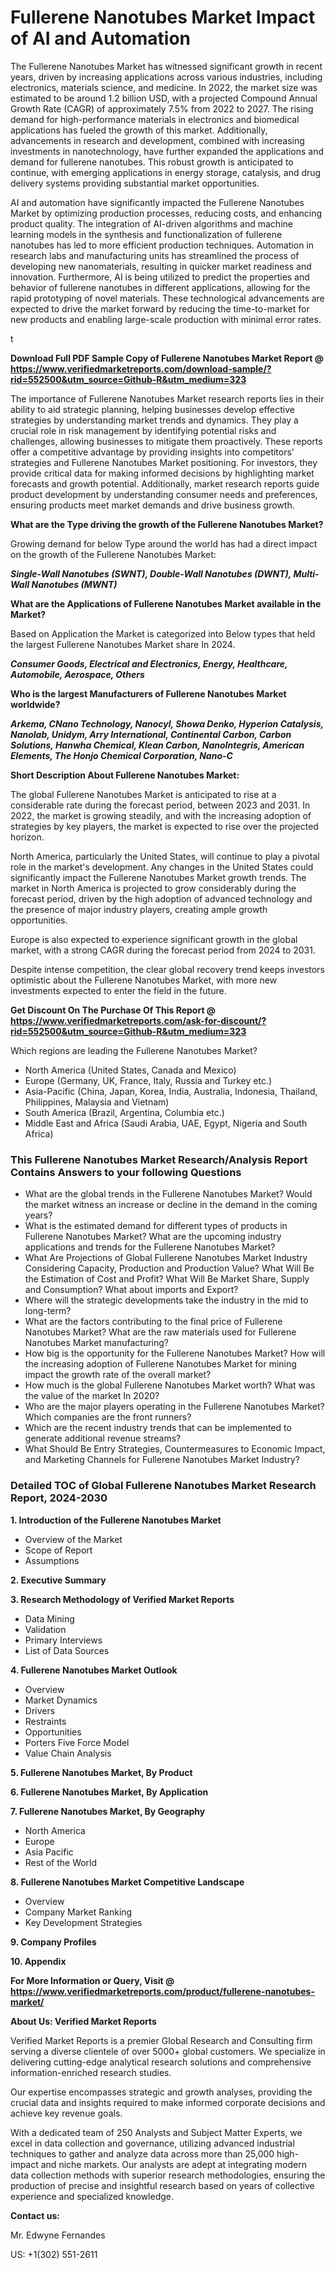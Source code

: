 <meta name="title" content="Global Fullerene Nanotubes Market Impact of AI and Automation"><meta name="description" content="The Fullerene Nanotubes Market has witnessed significant growth in recent years, driven by increasing applications across various industries, including electronics, ma"><meta name="title" content="Fullerene Nanotubes Market Size, Share, Scope, Trends, Growth, Opportunities, Analysis, Forecast"><h1>Fullerene Nanotubes Market Impact of AI and Automation</h1><p>The Fullerene Nanotubes Market has witnessed significant growth in recent years, driven by increasing applications across various industries, including electronics, materials science, and medicine. In 2022, the market size was estimated to be around 1.2 billion USD, with a projected Compound Annual Growth Rate (CAGR) of approximately 7.5% from 2022 to 2027. The rising demand for high-performance materials in electronics and biomedical applications has fueled the growth of this market. Additionally, advancements in research and development, combined with increasing investments in nanotechnology, have further expanded the applications and demand for fullerene nanotubes. This robust growth is anticipated to continue, with emerging applications in energy storage, catalysis, and drug delivery systems providing substantial market opportunities.</p><p>AI and automation have significantly impacted the Fullerene Nanotubes Market by optimizing production processes, reducing costs, and enhancing product quality. The integration of AI-driven algorithms and machine learning models in the synthesis and functionalization of fullerene nanotubes has led to more efficient production techniques. Automation in research labs and manufacturing units has streamlined the process of developing new nanomaterials, resulting in quicker market readiness and innovation. Furthermore, AI is being utilized to predict the properties and behavior of fullerene nanotubes in different applications, allowing for the rapid prototyping of novel materials. These technological advancements are expected to drive the market forward by reducing the time-to-market for new products and enabling large-scale production with minimal error rates.</p>t</p><p id="" class=""><strong>Download Full PDF Sample Copy of Fullerene Nanotubes Market Report @ <a href="https://www.verifiedmarketreports.com/download-sample/?rid=552500&utm_source=Github-R&utm_medium=323" target="_blank">https://www.verifiedmarketreports.com/download-sample/?rid=552500&utm_source=Github-R&utm_medium=323</a></strong></p><p>The importance of&nbsp;Fullerene Nanotubes Market research reports lies in their ability to aid strategic planning, helping businesses develop effective strategies by understanding market trends and dynamics. They play a crucial role in risk management by identifying potential risks and challenges, allowing businesses to mitigate them proactively. These reports offer a competitive advantage by providing insights into competitors' strategies and Fullerene Nanotubes Market positioning. For investors, they provide critical data for making informed decisions by highlighting market forecasts and growth potential. Additionally, market research reports guide product development by understanding consumer needs and preferences, ensuring products meet market demands and drive business growth.</p><p><strong>What are the&nbsp;Type driving the growth of the Fullerene Nanotubes Market?</strong></p><p id="" class="">Growing demand for below Type around the world has had a direct impact on the growth of the Fullerene Nanotubes Market:</p><em><strong>Single-Wall Nanotubes (SWNT), Double-Wall Nanotubes (DWNT), Multi-Wall Nanotubes (MWNT)</strong></em></p><strong>What are the&nbsp;Applications&nbsp;of Fullerene Nanotubes Market available in the Market?</strong></p><p id="" class="">Based on Application the Market is categorized into Below types that held the largest Fullerene Nanotubes Market share In 2024.</p><em><strong>Consumer Goods, Electrical and Electronics, Energy, Healthcare, Automobile, Aerospace, Others</strong></em></p><strong>Who is the largest Manufacturers of Fullerene Nanotubes Market worldwide?</strong></p><p><em><strong>Arkema, CNano Technology, Nanocyl, Showa Denko, Hyperion Catalysis, Nanolab, Unidym, Arry International, Continental Carbon, Carbon Solutions, Hanwha Chemical, Klean Carbon, NanoIntegris, American Elements, The Honjo Chemical Corporation, Nano-C</strong></em></p><p id="" class=""><strong>Short Description About Fullerene Nanotubes Market:</strong></p><p>The global Fullerene Nanotubes Market is anticipated to rise at a considerable rate during the forecast period, between 2023 and 2031. In 2022, the market is growing steadily, and with the increasing adoption of strategies by key players, the market is expected to rise over the projected horizon.</p><p>North America, particularly the United States, will continue to play a pivotal role in the market's development. Any changes in the United States could significantly impact the Fullerene Nanotubes Market growth trends. The market in North America is projected to grow considerably during the forecast period, driven by the high adoption of advanced technology and the presence of major industry players, creating ample growth opportunities.</p><p>Europe is also expected to experience significant growth in the global market, with a strong CAGR during the forecast period from 2024 to 2031.</p><p>Despite intense competition, the clear global recovery trend keeps investors optimistic about the Fullerene Nanotubes Market, with more new investments expected to enter the field in the future.</p><p id="" class=""><strong>Get Discount On The Purchase Of This Report @ <a href="https://www.verifiedmarketreports.com/ask-for-discount/?rid=552500&utm_source=Github-R&utm_medium=323" target="_blank">https://www.verifiedmarketreports.com/ask-for-discount/?rid=552500&utm_source=Github-R&utm_medium=323</a></strong></p>Which regions are leading the Fullerene Nanotubes Market?</p><ul><li>North America (United States, Canada and Mexico)</li><li>Europe (Germany, UK, France, Italy, Russia and Turkey etc.)</li><li>Asia-Pacific (China, Japan, Korea, India, Australia, Indonesia, Thailand, Philippines, Malaysia and Vietnam)</li><li>South America (Brazil, Argentina, Columbia etc.)</li><li>Middle East and Africa (Saudi Arabia, UAE, Egypt, Nigeria and South Africa)</li></ul><h3 id="" class="">This Fullerene Nanotubes Market Research/Analysis Report Contains Answers to your following Questions</h3><ul><li>What are the global trends in the Fullerene Nanotubes Market? Would the market witness an increase or decline in the demand in the coming years?</li><li>What is the estimated demand for different types of products in Fullerene Nanotubes Market? What are the upcoming industry applications and trends for the Fullerene Nanotubes Market?</li><li>What Are Projections of Global Fullerene Nanotubes Market Industry Considering Capacity, Production and Production Value? What Will Be the Estimation of Cost and Profit? What Will Be Market Share, Supply and Consumption? What about imports and Export?</li><li>Where will the strategic developments take the industry in the mid to long-term?</li><li>What are the factors contributing to the final price of Fullerene Nanotubes Market? What are the raw materials used for Fullerene Nanotubes Market manufacturing?</li><li>How big is the opportunity for the Fullerene Nanotubes Market? How will the increasing adoption of Fullerene Nanotubes Market for mining impact the growth rate of the overall market?</li><li>How much is the global Fullerene Nanotubes Market worth? What was the value of the market In 2020?</li><li>Who are the major players operating in the Fullerene Nanotubes Market? Which companies are the front runners?</li><li>Which are the recent industry trends that can be implemented to generate additional revenue streams?</li><li>What Should Be Entry Strategies, Countermeasures to Economic Impact, and Marketing Channels for Fullerene Nanotubes Market Industry?</li></ul><h3 id="" class="">Detailed TOC of Global Fullerene Nanotubes Market Research Report, 2024-2030</h3><p id="" class=""><strong>1. Introduction of the Fullerene Nanotubes Market</strong></p><ul><li>Overview of the Market</li><li>Scope of Report</li><li>Assumptions</li></ul><p id="" class=""><strong>2. Executive Summary</strong></p><p id="" class=""><strong>3. Research Methodology of Verified Market Reports</strong></p><ul><li>Data Mining</li><li>Validation</li><li>Primary Interviews</li><li>List of Data Sources</li></ul><p id="" class=""><strong>4. Fullerene Nanotubes Market Outlook</strong></p><ul><li>Overview</li><li>Market Dynamics</li><li>Drivers</li><li>Restraints</li><li>Opportunities</li><li>Porters Five Force Model</li><li>Value Chain Analysis</li></ul><p id="" class=""><strong>5. Fullerene Nanotubes Market, By Product</strong></p><p id="" class=""><strong>6. Fullerene Nanotubes Market, By Application</strong></p><p id="" class=""><strong>7. Fullerene Nanotubes Market, By Geography</strong></p><ul><li>North America</li><li>Europe</li><li>Asia Pacific</li><li>Rest of the World</li></ul><p id="" class=""><strong>8. Fullerene Nanotubes Market Competitive Landscape</strong></p><ul><li>Overview</li><li>Company Market Ranking</li><li>Key Development Strategies</li></ul><p id="" class=""><strong>9. Company Profiles</strong></p><p id="" class=""><strong>10. Appendix</strong></p><p id="" class=""><strong>For More Information or Query, Visit @ <a href="https://www.verifiedmarketreports.com/product/fullerene-nanotubes-market/" target="_blank">https://www.verifiedmarketreports.com/product/fullerene-nanotubes-market/</a></strong></p><p id="" class=""><strong>About Us: Verified Market Reports</strong></p><p id="" class="">Verified Market Reports is a premier Global Research and Consulting firm serving a diverse clientele of over 5000+ global customers. We specialize in delivering cutting-edge analytical research solutions and comprehensive information-enriched research studies.</p><p id="" class="">Our expertise encompasses strategic and growth analyses, providing the crucial data and insights required to make informed corporate decisions and achieve key revenue goals.</p><p id="" class="">With a dedicated team of 250 Analysts and Subject Matter Experts, we excel in data collection and governance, utilizing advanced industrial techniques to gather and analyze data across more than 25,000 high-impact and niche markets. Our analysts are adept at integrating modern data collection methods with superior research methodologies, ensuring the production of precise and insightful research based on years of collective experience and specialized knowledge.</p><p id="" class=""><strong>Contact us:</strong></p><p id="" class="">Mr. Edwyne Fernandes</p><p id="" class="">US: +1(302) 551-2611</p>